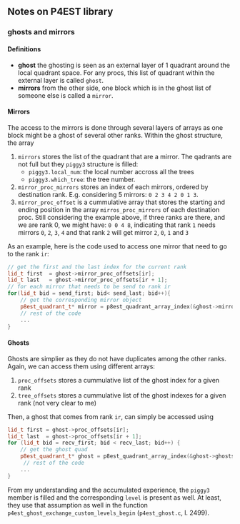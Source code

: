 ## Notes on P4EST library



### ghosts and mirrors
#### Definitions

- **ghost** the ghosting is seen as an external layer of 1 quadrant around the local quadrant space.
For any procs, this list of quadrant within the external layer is called `ghost`.
- **mirrors** from the other side, one block which is in the ghost list of someone else is called a `mirror`.

#### Mirrors
The access to the mirrors is done through several layers of arrays as one block might be a ghost of several other ranks.
Within the ghost structure, the array
1. `mirrors` stores the list of the quadrant that are a mirror. The qadrants are not full but they `piggy3` structure is filled:
    - `piggy3.local_num`: the local number accross all the trees
    - `piggy3.which_tree`: the tree number.
2. `mirror_proc_mirrors` stores an index of each mirrors, ordered by destination rank. E.g. considering 5 mirrors: `0 2 3 4 2 0 1 3`.
3. `mirror_proc_offset` is a cummulative array that stores the starting and ending position in the array `mirros_proc_mirrors` of each destination proc. Still considering the example above, if three ranks are there, and we are rank 0, we might have: `0 0 4 8`, indicating that rank `1` needs mirrors `0`, `2`, `3`, `4` and that rank `2` will get mirror `2`, `0`, `1` and `3`

As an example, here is the code used to access one mirror that need to go to the rank `ir`:

```C++
// get the first and the last index for the current rank
lid_t first  = ghost->mirror_proc_offsets[ir];
lid_t last   = ghost->mirror_proc_offsets[ir + 1];
// for each mirror that needs to be send to rank ir
for(lid_t bid = send_first; bid< send_last; bid++){
    // get the corresponding mirror object
    p8est_quadrant_t* mirror = p8est_quadrant_array_index(&ghost->mirrors, ghost->mirror_proc_mirrors[bid]);
    // rest of the code
    ...
}
```

#### Ghosts
Ghosts are simplier as they do not have duplicates among the other ranks.
Again, we can access them using different arrays:
1. `proc_offsets` stores a cummulative list of the ghost index for a given rank
2. `tree_offsets` stores a cummulative list of the ghost indexes for a given rank (not very clear to me)

Then, a ghost that comes from rank `ir`, can simply be accessed using

```C++
lid_t first = ghost->proc_offsets[ir];
lid_t last  = ghost->proc_offsets[ir + 1];
for (lid_t bid = recv_first; bid < recv_last; bid++) {
    // get the ghost quad
    p8est_quadrant_t* ghost = p8est_quadrant_array_index(&ghost->ghosts, bid);
     // rest of the code
    ...
}
```
From my understanding and the accumulated experience, the `piggy3` member is filled and the corresponding `level` is present as well.
At least, they use that assumption as well in the function `p4est_ghost_exchange_custom_levels_begin` (`p4est_ghost.c`, l. 2499).
